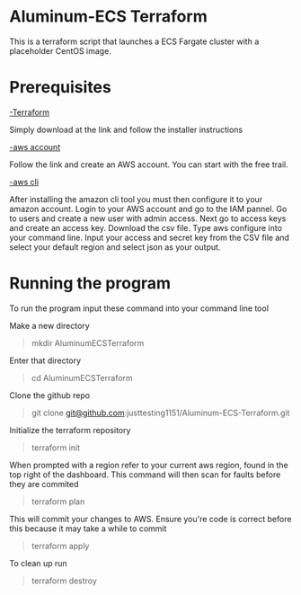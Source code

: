 # Aluminum-ECS Terraform

This is a terraform script that launches a ECS Fargate cluster with a placeholder CentOS image.
 
# Prerequisites

[-Terraform](https://www.terraform.io/downloads.html)

Simply download at the link and follow the installer instructions

[-aws account](https://aws.amazon.com/premiumsupport/knowledge-center/create-and-activate-aws-account/)

Follow the link and create an AWS account. You can start with the free trail.

[-aws cli ](https://docs.aws.amazon.com/cli/latest/userguide/install-cliv2.html)

After installing the amazon cli tool you must then configure it to your amazon account. Login to your AWS account and go to the IAM pannel. Go to users and create a new user with admin access. Next go to access keys and create an access key. Download the csv file. Type aws configure into your command line. Input your access and secret key from the CSV file and select your default region and select json as your output. 



# Running the program

To run the program input these command into your command line tool


Make a new directory

> mkdir AluminumECSTerraform

Enter that directory

> cd AluminumECSTerraform

Clone the github repo

> git clone git@github.com:justtesting1151/Aluminum-ECS-Terraform.git

Initialize the terraform repository

> terraform init

When prompted with a region refer to your current aws region, found in the top right of the dashboard. This command will then scan for faults before they are commited

> terraform plan

This will commit your changes to AWS. Ensure you're code is correct before this because it may take a while to commit

> terraform apply

To clean up run 

>terraform destroy
